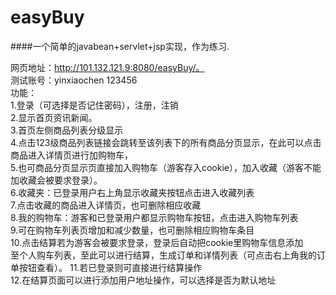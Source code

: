 # easyBuy
####一个简单的javabean+servlet+jsp实现，作为练习.

网页地址：http://101.132.121.9:8080/easyBuy/。<br>
测试账号：yinxiaochen   123456<br>
功能：<br>
1.登录（可选择是否记住密码），注册，注销<br>
2.显示首页资讯新闻。<br>
3.首页左侧商品列表分级显示<br>
4.点击123级商品列表链接会跳转至该列表下的所有商品分页显示，在此可以点击商品进入详情页进行加购物车，<br>
5.也可商品分页显示页直接加入购物车（游客存入cookie），加入收藏（游客不能加收藏会被要求登录）。<br>
6.收藏夹：已登录用户右上角显示收藏夹按钮点击进入收藏列表<br>
7.点击收藏的商品进入详情页，也可删除相应收藏<br>
8.我的购物车：游客和已登录用户都显示购物车按钮，点击进入购物车列表<br>
9.可在购物车列表页增加和减少数量，也可删除相应购物车条目<br>
10.点击结算若为游客会被要求登录，登录后自动把cookie里购物车信息添加<br>
  至个人购车列表，至此可以进行结算，生成订单和详情列表（可点击右上角我的订单按钮查看）。
11.若已登录则可直接进行结算操作<br>
12.在结算页面可以进行添加用户地址操作，可以选择是否为默认地址<br>

